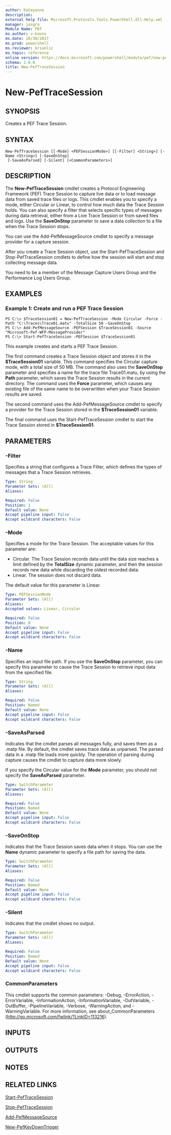 ```yaml
---
author: Kateyanne
description: 
external help file: Microsoft.Protocols.Tools.PowerShell.dll-Help.xml
manager: jasgro
Module Name: PEF
ms.author: v-kaunu
ms.date: 10/30/2017
ms.prod: powershell
ms.reviewer: brianlic
ms.topic: reference
online version: https://docs.microsoft.com/powershell/module/pef/new-peftracesession?view=windowsserver2012r2-ps&wt.mc_id=ps-gethelp
schema: 2.0.0
title: New-PefTraceSession
---
```


# New-PefTraceSession

## SYNOPSIS
Creates a PEF Trace Session.

## SYNTAX

```
New-PefTraceSession [[-Mode] <PEFSessionMode>] [[-Filter] <String>] [-Name <String>] [-SaveOnStop]
 [-SaveAsParsed] [-Silent] [<CommonParameters>]
```

## DESCRIPTION
The **New-PefTraceSession** cmdlet creates a Protocol Engineering Framework (PEF) Trace Session to capture live data or to load message data from saved trace files or logs.
This cmdlet enables you to specify a mode, either Circular or Linear, to control how much data the Trace Session holds.
You can also specify a filter that selects specific types of messages during data retrieval, either from a Live Trace Session or from saved files and logs.
Use the **SaveOnStop** parameter to save a data collection to a file when the Trace Session stops.

You can use the Add-PefMessageSource cmdlet to specify a message provider for a capture session.

After you create a Trace Session object, use the Start-PefTraceSession and Stop-PefTraceSession cmdlets to define how the session will start and stop collecting message data.

You need to be a member of the Message Capture Users Group and the Performance Log Users Group.

## EXAMPLES

### Example 1: Create and run a PEF Trace Session
```
PS C:\> $TraceSession01 = New-PefTraceSession -Mode Circular -Force -Path "C:\Traces\Trace01.matu" -TotalSize 50 -SaveOnStop
PS C:\> Add-PefMessageSource -PEFSession $TraceSession01 -Source "Microsoft-Pef-WFP-MessageProvider"
PS C:\> Start-PefTraceSession -PEFSession $TraceSession01
```

This example creates and starts a PEF Trace Session.

The first command creates a Trace Session object and stores it in the **$TraceSession01** variable.
This command specifies the Circular capture mode, with a total size of 50 MB.
The command also uses the **SaveOnStop** parameter and specifies a name for the trace file Trace01.matu, by using the **Path** parameter, which saves the Trace Session results in the current directory.
The command uses the **Force** parameter, which causes any existing file of the same name to be overwritten when your Trace Session results are saved.

The second command uses the Add-PefMessageSource cmdlet to specify a provider for the Trace Session stored in the **$TraceSession01** variable.

The final command uses the Start-PefTraceSession cmdlet to start the Trace Session stored in **$TraceSession01**.

## PARAMETERS

### -Filter
Specifies a string that configures a Trace Filter, which defines the types of messages that a Trace Session retrieves.

```yaml
Type: String
Parameter Sets: (All)
Aliases: 

Required: False
Position: 1
Default value: None
Accept pipeline input: False
Accept wildcard characters: False
```

### -Mode
Specifies a mode for the Trace Session.
The acceptable values for this parameter are:

- Circular.
The Trace Session records data until the data size reaches a limit defined by the **TotalSize** dynamic parameter, and then the session records new data while discarding the oldest recorded data. 
- Linear.
The session does not discard data.

The default value for this parameter is Linear.

```yaml
Type: PEFSessionMode
Parameter Sets: (All)
Aliases: 
Accepted values: Linear, Circular

Required: False
Position: 0
Default value: None
Accept pipeline input: False
Accept wildcard characters: False
```

### -Name
Specifies an input file path.
If you use the **SaveOnStop** parameter, you can specify this parameter to cause the Trace Session to retrieve input data from the specified file.

```yaml
Type: String
Parameter Sets: (All)
Aliases: 

Required: False
Position: Named
Default value: None
Accept pipeline input: False
Accept wildcard characters: False
```

### -SaveAsParsed
Indicates that the cmdlet parses all messages fully, and saves them as a .matp file.
By default, the cmdlet saves trace data as unparsed.
The parsed data in a .matp file loads more quickly.
The operation of parsing during capture causes the cmdlet to capture data more slowly.

If you specify the Circular value for the **Mode** parameter, you should not specify the **SaveAsParsed** parameter.

```yaml
Type: SwitchParameter
Parameter Sets: (All)
Aliases: 

Required: False
Position: Named
Default value: None
Accept pipeline input: False
Accept wildcard characters: False
```

### -SaveOnStop
Indicates that the Trace Session saves data when it stops.
You can use the **Name** dynamic parameter to specify a file path for saving the data.

```yaml
Type: SwitchParameter
Parameter Sets: (All)
Aliases: 

Required: False
Position: Named
Default value: None
Accept pipeline input: False
Accept wildcard characters: False
```

### -Silent
Indicates that the cmdlet shows no output.

```yaml
Type: SwitchParameter
Parameter Sets: (All)
Aliases: 

Required: False
Position: Named
Default value: None
Accept pipeline input: False
Accept wildcard characters: False
```

### CommonParameters
This cmdlet supports the common parameters: -Debug, -ErrorAction, -ErrorVariable, -InformationAction, -InformationVariable, -OutVariable, -OutBuffer, -PipelineVariable, -Verbose, -WarningAction, and -WarningVariable. For more information, see about_CommonParameters (http://go.microsoft.com/fwlink/?LinkID=113216).

## INPUTS

## OUTPUTS

## NOTES

## RELATED LINKS

[Start-PefTraceSession](./Start-PefTraceSession.md)

[Stop-PefTraceSession](./Stop-PefTraceSession.md)

[Add-PefMessageSource](./Add-PefMessageSource.md)

[New-PefKeyDownTrigger](./New-PefKeyDownTrigger.md)

